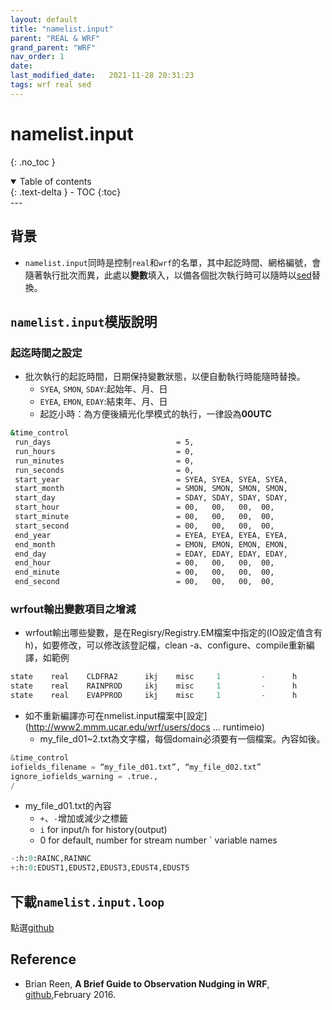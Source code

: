 ```yaml
---
layout: default
title: "namelist.input"
parent: "REAL & WRF"
grand_parent: "WRF"
nav_order: 1
date:               
last_modified_date:   2021-11-28 20:31:23
tags: wrf real sed
---
```


# namelist.input

{: .no_toc }

<details open markdown="block">
  <summary>
    Table of contents
  </summary>
  {: .text-delta }
- TOC
{:toc}
</details>
---

## 背景

- `namelist.input`同時是控制`real`和`wrf`的名單，其中起訖時間、網格編號，會隨著執行批次而異，此處以**變數**填入，以備各個批次執行時可以隨時以[sed](../../utilities/OperationSystem/sed.md)替換。

## `namelist.input`模版說明

### 起迄時間之設定

- 批次執行的起訖時間，日期保持變數狀態，以便自動執行時能隨時替換。
  - `SYEA`, `SMON`, `SDAY`:起始年、月、日
  - `EYEA`, `EMON`, `EDAY`:結束年、月、日
  - 起訖小時：為方便後續光化學模式的執行，一律設為**00UTC**

```bash
&time_control
 run_days                            = 5,
 run_hours                           = 0,
 run_minutes                         = 0,
 run_seconds                         = 0,
 start_year                          = SYEA, SYEA, SYEA, SYEA,
 start_month                         = SMON, SMON, SMON, SMON,
 start_day                           = SDAY, SDAY, SDAY, SDAY,
 start_hour                          = 00,   00,   00,  00,
 start_minute                        = 00,   00,   00,  00,
 start_second                        = 00,   00,   00,  00,
 end_year                            = EYEA, EYEA, EYEA, EYEA,
 end_month                           = EMON, EMON, EMON, EMON,
 end_day                             = EDAY, EDAY, EDAY, EDAY,
 end_hour                            = 00,   00,   00,  00,
 end_minute                          = 00,   00,   00,  00,
 end_second                          = 00,   00,   00,  00,
```

### wrfout輸出變數項目之增減

- wrfout輸出哪些變數，是在Regisry/Registry.EM檔案中指定的(IO設定值含有h)，如要修改，可以修改該登記檔，clean -a、configure、compile重新編譯，如範例

```python
state    real    CLDFRA2      ikj    misc     1         -      h        "CLDFRA2"             "CLOUD FRACTION"
state    real    RAINPROD     ikj    misc     1         -      h        "RAINPROD"            "TOTAL RAIN PRODUCTION RATE"       "s-1"
state    real    EVAPPROD     ikj    misc     1         -      h        "EVAPPROD"            "RAIN EVAPORATION RATE"            "s-1"
```

- 如不重新編譯亦可在nmelist.input檔案中[設定](http://www2.mmm.ucar.edu/wrf/users/docs ... runtimeio)
  - my_file_d01\~2.txt為文字檔，每個domain必須要有一個檔案。內容如後。

```python
&time_control
iofields_filename = “my_file_d01.txt”, “my_file_d02.txt”
ignore_iofields_warning = .true.,
/
```

- my_file_d01.txt的內容
  - `+`、`-`增加或減少之標籤
  - `i` for input/`h` for history(output)
  - 0 for default, number for stream number
  ` variable names

```python
-:h:0:RAINC,RAINNC
+:h:0:EDUST1,EDUST2,EDUST3,EDUST4,EDUST5
```

## 下載`namelist.input.loop`

點選[github](https://github.com/sinotec2/Focus-on-Air-Quality/blob/main/wind_models/REAL/namelist.input.loop)

## Reference

- Brian Reen, **A Brief Guide to Observation Nudging in WRF**, [github](https://raw.githubusercontent.com/wrf-model/OBSGRID/master/ObsNudgingGuide.pdf),February 2016.

